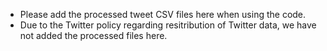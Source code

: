 + Please add the processed tweet CSV files here when using the code. 
+ Due to the Twitter policy regarding resitribution of Twitter data, we have not added the processed files here.
